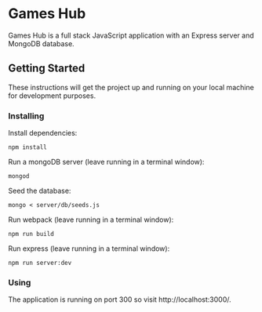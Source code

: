 # Games Hub

Games Hub is a full stack JavaScript application with an Express server and MongoDB database.

## Getting Started

These instructions will get the project up and running on your local machine for development purposes.

### Installing

Install dependencies:

```
npm install
```

Run a mongoDB server (leave running in a terminal window):

```
mongod
```

Seed the database:

```
mongo < server/db/seeds.js
```

Run webpack (leave running in a terminal window):

```
npm run build
```

Run express (leave running in a terminal window):

```
npm run server:dev
```

### Using

The application is running on port 300 so visit http://localhost:3000/.
